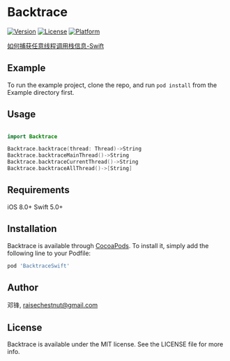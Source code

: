 # Backtrace

[![Version](https://img.shields.io/cocoapods/v/Backtrace.svg?style=flat)](https://cocoapods.org/pods/Backtrace)
[![License](https://img.shields.io/cocoapods/l/Backtrace.svg?style=flat)](https://cocoapods.org/pods/Backtrace)
[![Platform](https://img.shields.io/cocoapods/p/Backtrace.svg?style=flat)](https://cocoapods.org/pods/Backtrace)



[如何捕获任意线程调用栈信息-Swift](https://juejin.im/post/5ed3dfd06fb9a047f0126ceb)

## Example

To run the example project, clone the repo, and run `pod install` from the Example directory first.

## Usage

```swift 

import Backtrace

Backtrace.backtrace(thread: Thread)->String
Backtrace.backtraceMainThread()->String
Backtrace.backtraceCurrentThread()->String
Backtrace.backtraceAllThread()->[String]
```

## Requirements

iOS  8.0+
Swift 5.0+

## Installation

Backtrace is available through [CocoaPods](https://cocoapods.org). To install
it, simply add the following line to your Podfile:

```ruby
pod 'BacktraceSwift'
```

## Author

邓锋, raisechestnut@gmail.com

## License

Backtrace is available under the MIT license. See the LICENSE file for more info.
